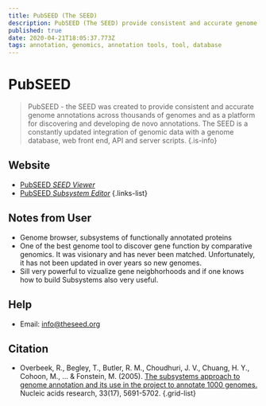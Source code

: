 ```yaml
---
title: PubSEED (The SEED)
description: PubSEED (The SEED) provide consistent and accurate genome annotations across thousands of genomes
published: true
date: 2020-04-21T18:05:37.773Z
tags: annotation, genomics, annotation tools, tool, database
---
```


# PubSEED

> PubSEED - the SEED was created to provide consistent and accurate genome annotations across thousands of genomes and as a platform for discovering and developing de novo annotations. The SEED is a constantly updated integration of genomic data with a genome database, web front end, API and server scripts.
{.is-info}

## Website

- [PubSEED *SEED Viewer*](https://pubseed.theseed.org/)
- [PubSEED *Subsystem Editor*](https://pubseed.theseed.org/SubsysEditor.cgi)
{.links-list}

## Notes from User
- Genome browser, subsystems of functionally annotated proteins
- One of the best genome tool to discover gene function by comparative genomics. It was visionary and has never been matched. Unfortunately, it has not been updated in over years so new genomes. 
- Sill very powerful to vizualize gene neigbhorhoods and if one knows how to build Subsystems also very useful.

## Help
- Email: info@theseed.org
## Citation

- Overbeek, R., Begley, T., Butler, R. M., Choudhuri, J. V., Chuang, H. Y., Cohoon, M., ... & Fonstein, M. (2005). [The subsystems approach to genome annotation and its use in the project to annotate 1000 genomes.](https://academic.oup.com/nar/article/33/17/5691/1067791) Nucleic acids research, 33(17), 5691-5702.
{.grid-list}